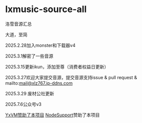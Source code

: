 # lxmusic-source-all
 洛雪音源汇总

大道，至简



2025.2.28加入monster和下载器v4

2025.3.1解密了一些音源

2025.3.15更新ikun，添加至尊（消费者权益日更新）

2025.3.27欢迎大家提交音源，提交音源支持issue & pull request & mailto:mail@xlz767.ip-ddns.com

2025.3.29 废材公社更新

2025.7.6公众号v3


[YxVM赞助了本项目](https://yxvm.com/)
[NodeSupport](https://github.com/NodeSeekDev/NodeSupport)赞助了本项目
